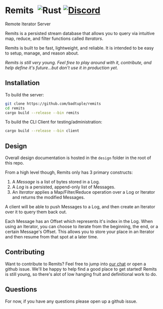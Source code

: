 # Remits  &nbsp;![Rust](https://github.com/badtuple/remits/workflows/Rust/badge.svg) [![Discord](https://img.shields.io/discord/691125113659195474)](https://discord.gg/gSVR24K)

Remote Iterator Server

Remits is a persisted stream database that allows you to query via intuitive map, reduce, and filter functions called _Iterators_.

Remits is built to be fast, lightweight, and reliable. It is intended to be easy to setup, manage, and reason about.

*Remits is still very young. Feel free to play around with it, contribute, and help define it's future...but don't use it in production yet.*

## Installation

To build the server:

```sh
git clone https://github.com/badtuple/remits
cd remits
cargo build --release --bin remits
```

To build the CLI Client for testing/administration:

```sh
cargo build --release --bin client
```

## Design

Overall design documentation is hosted in the `design` folder in the root of this repo.

From a high level though, Remits only has 3 primary constructs:

  1. A *Message* is a list of bytes stored in a Log.
  2. A *Log* is a persisted, append-only list of Messages.
  3. An *Iterator* applies a Map/Filter/Reduce operation over a Log or Iterator
   and returns the modified Messages.

A client will be able to push Messages to a Log, and then create an Iterator
over it to query them back out.

Each Message has an Offset which represents it's index in the Log. When using
an Iterator, you can choose to iterate from the beginning, the end, or a certain
Message's Offset. This allows you to store your place in an Iterator and then
resume from that spot at a later time.

## Contributing

Want to contribute to Remits?
Feel free to jump into [our chat](https://discord.gg/gSVR24K) or open a github issue. We'll be happy to help find a good place to get started!
Remits is still young, so there's alot of low hanging fruit and definitional work to do.

## Questions

For now, if you have any questions please open up a github issue.
